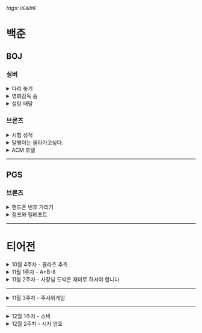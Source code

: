 ###### tags: `README`

# 백준

## BOJ

### 실버

<details>
<summary>다리 놓기</summary>
<div markdown="1">

### [다리놓기](https://github.com/yusw10/algorithm-study-in-swift/blob/main/Borysarang/Algorithm_Study_in_Swift/Algorithm_Study_in_Swift/BOJ/SILVER/BOJ_%EB%8B%A4%EB%A6%AC%EB%86%93%EA%B8%B0_1010.swift)

- 정수론
  - N개의 출발지에서 M개의 도착지로 가는 다리의 개수가 총 몇가지가 가능한지에 대한 문제
  - 이중 다리가 가로지르는 형태는 존재할 수 없음. 즉 순서가 상관이 없음
  - M개의 도착지중 N개의 출발지로부터 다리를 놓는 경우의 수를 구하는문제 
  - 즉 조합
- 다이나믹 프로그래밍
  - M, 즉 도착지는 출발지보다 항상 같거나 많다.
  - M의 최대값은 30
  - 조합 공식에 따르면 최대 30!까지 가능함
  - 30!의 계산을 여러번 진행하면 굉장히 복잡함. 즉 중간까지의 계산과정을 저장할 필요가 있음
  - 각 팩토리얼까지의 계산 결과를 저장할 배열을 하나 선언하여 중복 계산과정을 제거함
  
</div>
</details>

<details>
<summary>영화감독 숌</summary>
<div markdown="1">

### [영화감독 숌]()

- 666이 들어간 숫자만 카운팅하여 몇번째로 작은지를 도출해내는 문제
- 단순히 생각하여 String의 contains를 활용하려 했으나 시간초과
- String 프레임워크의 메서드를 사용하면 문제가 발생하는듯하여 이를 1000으로 나눈 나머지를 확인하는 방식으로 변경하여 성공

- 여담으로 입력 범위인 1만개의 모든 정답을 담은 배열을 제출해서 시간단축을 노린 미친놈도 존재했다.
  
</div>
</details>

<details>
<summary>설탕 배달</summary>
<div markdown="1">

### [설탕배달](https://github.com/yusw10/algorithm-study-in-swift/blob/Borysarang/Borysarang/Algorithm_Study_in_Swift/Algorithm_Study_in_Swift/BOJ/SILVER/BOJ_SugarDelievery_2839.swift)

- 다이나믹 프로그래밍
5를 최대한 사용하는 경우가 제일 좋음. 따라서 5의 수를 하나씩 줄여가며 5를 제일 많이 쓰되 5를 쓰고 남은게 3으로 떨어지는 경우를 구함
  
</div>
</details>

### 브론즈

<details>
<summary>시험 성적</summary>
<div markdown="1">

### [시험 성적](https://github.com/yusw10/algorithm-study-in-swift/blob/Borysarang/Borysarang/Algorithm_Study_in_Swift/Algorithm_Study_in_Swift/BOJ/BRONZE/BOJ_TestGrade_9498.swift)

- 입력받아 조건문으로 출력문을 정한다.
  
</div>
</details>

<details>
<summary>달팽이는 올라가고싶다.</summary>
<div markdown="1">

### [달팽이는 올라가고싶다.](https://github.com/yusw10/algorithm-study-in-swift/blob/Borysarang/Borysarang/Algorithm_Study_in_Swift/Algorithm_Study_in_Swift/BOJ/BRONZE/BOJ_2869.swift)

- 전진과 후진을 하루의 이동거리로 잡는다.
- 마지막 날은 후진을 하지 않으므로 하루의 거리는 전진치로 잡는다.
- 하루 이동거리가 전진한 거리에 정확하게 떨어지지 않을 경우 하루를 추가로 가야한다.
  
</div>
</details>

<details>
<summary>ACM 호텔</summary>
<div markdown="1">

### [ACM 호텔](https://github.com/yusw10/algorithm-study-in-swift/blob/Borysarang/Borysarang/Algorithm_Study_in_Swift/Algorithm_Study_in_Swift/BOJ/BRONZE/BOJ_ACM-hotel_10250.swift)

- 호텔의 층수와 호실을 정해야함.
    - 호텔의층수는 앞부분
    - 이는 층수를 나머지로 나눔
    - 몇호인지는 몫으로 구하되 정확히 떨어지는 경우를 제외함.
  
</div>
</details>

---

## PGS

### 브론즈

<details>
<summary>핸드폰 번호 가리기</summary>
<div markdown="1">

### [핸드폰 번호 가리기](https://github.com/yusw10/algorithm-study-in-swift/blob/main/Borysarang/Algorithm_Study_in_Swift/Algorithm_Study_in_Swift/PGS/BRONZE/PGS_%ED%95%B8%EB%93%9C%ED%8F%B0%EB%B2%88%ED%98%B8%EA%B0%80%EB%A6%AC%EA%B8%B0.swift)

- 문자열의 substring을 통해 뒤의 4글자만을 제외하고는 * 처리한다.
- 다만 Swift는 문자열의 직접적 서브스트링을 지원하지 않고 String.Index라는 구조체를 통해 배열 인텍스에 접근토록한다.
  
</div>
</details>


<details>
<summary>점프와 텔레포트</summary>
<div markdown="1">

### [점프와 텔레포트](https://github.com/yusw10/algorithm-study-in-swift/blob/Borysarang/Borysarang/Algorithm_Study_in_Swift/Algorithm_Study_in_Swift/PGS/LEVEL2/PGS_jumpAndTeleport_12980.swift)

- 그리디 문제인듯하다. 
- 곱하기 2 자체는 절대 손해가 아니므로 최대한으로 사용이 되어야 한다고 생각했다.
- 떄문에 나눗기 2를 무한정 진행하고 홀수일 떄 마다 1씩 뺴면서 카운트를 진행시켰다.
  
</div>
</details>

---
# 티어전

<details>
<summary>10월 4주차 - 콜라츠 추측</summary>
<div markdown="1">

### [콜라츠 추측](https://school.programmers.co.kr/learn/courses/30/lessons/12943?language=swift) - 레벨 1 (브론즈)

### 참가자
[보리사랑](https://github.com/yusw10)
[핀](https://github.com/finnn1) 🏅

### 문제 풀이
콜라츠 추측 알고리즘 그대로를 함수로 빼주었다.

### 기타
함수로 빼는것이 알고리즘 실행시간에 영향을 주는가?

</div>
</details>


<details>
<summary>11월 1주차 - A+B-8 </summary>
<div markdown="1">

### [A+B-8](https://www.acmicpc.net/problem/11022) - 레벨 1 (브론즈5)

### 참가자
[보리사랑](https://github.com/yusw10)
[수꿍](https://github.com/Jeon-Minsu) 🏅

### 문제 풀이
그대로 입력받아 출력하면 되는 문제

### 기타
의외로 16분이나 걸렸다. 이유는 간단했다...
백준은 실행이 되는 코드를 작성해야하는데 나는 함수로 만들고 함수를 실행을 안시켜서...
프로그래머스랑 병행하며 하니 햇갈리는것같다.

</div>
</details>



<details>
<summary>11월 2주차 - 사장님 도박은 재미로 하셔야 합니다. </summary>
<div markdown="1">

### [BOJ] 브론즈 4 사장님 도박은 재미로 하셔야 합니다

### 참가자
[Borysarang](https://github.com/yusw10) 🏅
[Judy](https://github.com/Judy-999)

### 문제 풀이

**문제 설명**

-1이 입력될때까지 입력되는 모든 수를 더하여 출력한다.

```swift
func problem_23795() -> Int {
    var count = 0
    var input = 0
    while true {
        input = Int(readLine()!)!
        if input == -1 {
            break
        }
        count += input
    }
    return count
}
```

### 알게된 점

### 중요한 점
- 평소에 백준이나 프로그래머스 둘 다 풀어봐야겠다 (한 곳에서만 푸니 다른 사이트는 어렵다..)
    - 백준은 readLine으로 받아서 print() 해야 함 
    - 프로그래머스는 파라미터로 받아서 return 해야 함

### 기타
- 다음엔 더 높은 문제를 풀어도 될듯..!
- 너무 쉬운 문제를 풀면 도움이 많이 안되는것같다.

</div>
</details>

--- 

<details>
<summary>11월 3주차 - 주사위게임 </summary>
<div markdown="1">


### [BOJ] [브론즈 3 주사위 게임(10103)](https://www.acmicpc.net/problem/10103)

### 참가자

[Borysarang](https://github.com/yusw10) 
[Judy](https://github.com/Judy-999) 🏅

### 문제 풀이

**문제 설명**
> 두 사람이 100점에서 시작해서 이긴 사람의 숫자 만큼 점수를 잃는 게임 (같은 숫자가 나오면 무시)

```swift
import Foundation

func answer_주사위게임_10103() {
//    let testCount =  1
    let testCount =  Int(readLine()!)!
    
    var firstResult = 100
    var secondResult = 100
    
    for _ in 0..<testCount {
        let round = readLine()!.components(separatedBy: " ").map{Int($0)!}
        
        if round[0] > round[1] {
            secondResult -= round[0]
        } else if round[0] < round[1] {
            firstResult -= round[1]
        } else {
            continue
        }
    }
    
    print(firstResult)
    print(secondResult)
}
```

### 알게된 점
- 입력값이 여러줄로 입력되고 각 케이스 별로 여러 값이 입력될 수 있음.
    - components 및 compactMap으로 정수 입력에 대한 처리를 미리하면좋다.

### 중요한 점
- 중요한 점은 아니지만 알고리즘에선 언래핑에 많은 노력을 할 필요는 없을 것 같다

### 기타
- 한 번씩 이기고 졌으니 보리-주디는 실력이 비슷하다!

    
    </div>
</details>

---

<details>
<summary>12월 1주차 - 스택 </summary>
<div markdown="1">


### [티어전][보리사랑🏅, 바드][BOJ] 스택 / Silver 4 / 12분 / (https://www.acmicpc.net/problem/10828)

### 참가자

[Borysarang](https://github.com/yusw10) 🏅
[바드](https://github.com/bar-d) 

### 문제 풀이

**문제 설명**
> 스택 구현 그 자체


</div>
</details>


<details>
<summary>12월 2주차 - 시저 암호 </summary>
<div markdown="1">

### 참가자

[보리사랑](https://github.com/yusw10)
[Judy](https://github.com/Judy-999) 🏅
[Finnn1](https://github.com/Finnn1)

### 문제 풀이

**문제 설명**
> 알파벳 문자열에서 일정한 거리만큼 뒤에 있는 알파벳으로 변경하기
> 예시 "a B z", 4 => "e F d"
> - 빈 칸은 그대로 빈 칸으로 두기
> - 대소문자가 섞여있음
> - z에서는 다시 a로 돌아오기

### 알게된 점
- 문자열 index를 다루는건 어려우니 배열로 하는게 편하다
- 대문자로 바꾸기 - `uppercased()`, 소문자로 바꾸기 - `lowercased()`

### 중요한 점
- 하드코딩은 휴먼에러를 발생시킨다(알파벳 하나만 잘못되면 다 틀린다)
- 유니코드를 잘 다루면 더 쉬웠을 것 같다

### 기타
- 하드코딩으로라도 풀리는게 어디..!

</div>
</details>
